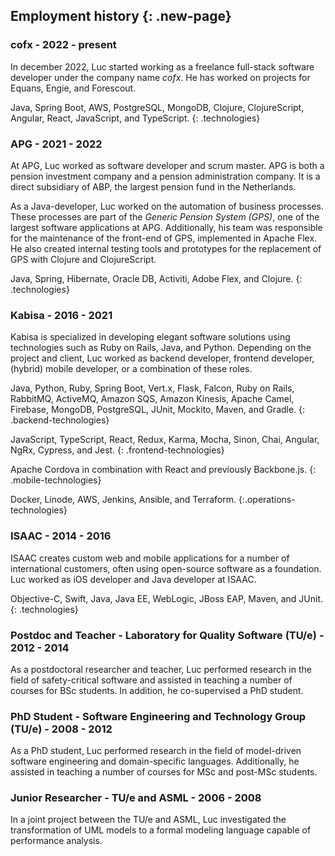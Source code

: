 ## Employment history {: .new-page}

### cofx - 2022 - present

In december 2022, Luc started working as a freelance full-stack software developer under the company name *cofx*.
He has worked on projects for Equans, Engie, and Forescout.

Java, Spring Boot, AWS, PostgreSQL, MongoDB, Clojure, ClojureScript, Angular, React, JavaScript, and TypeScript.
{: .technologies}

### APG - 2021 - 2022

At APG, Luc worked as software developer and scrum master.
APG is both a pension investment company and a pension administration company.
It is a direct subsidiary of ABP, the largest pension fund in the Netherlands.

As a Java-developer, Luc worked on the automation of business processes.
These processes are part of the *Generic Pension System (GPS)*, one of the largest software applications at APG.
Additionally, his team was responsible for the maintenance of the front-end of GPS, implemented in Apache Flex.
He also created internal testing tools and prototypes for the replacement of GPS with Clojure and ClojureScript.

Java, Spring, Hibernate, Oracle DB, Activiti, Adobe Flex, and Clojure.
{: .technologies}

### Kabisa - 2016 - 2021

Kabisa is specialized in developing elegant software solutions using technologies such as Ruby on Rails, Java, and Python.
Depending on the project and client, Luc worked as backend developer, frontend developer, (hybrid) mobile developer, or a combination of these roles.

Java, Python, Ruby, Spring Boot, Vert.x, Flask, Falcon, Ruby on Rails, RabbitMQ, ActiveMQ, Amazon SQS, Amazon Kinesis, Apache Camel, Firebase, MongoDB, PostgreSQL, JUnit, Mockito, Maven, and Gradle.
{: .backend-technologies}

JavaScript, TypeScript, React, Redux, Karma, Mocha, Sinon, Chai, Angular, NgRx, Cypress, and Jest.
{: .frontend-technologies}

Apache Cordova in combination with React and previously Backbone.js.
{: .mobile-technologies}

Docker, Linode, AWS, Jenkins, Ansible, and Terraform.
{:.operations-technologies}

### ISAAC - 2014 - 2016

ISAAC creates custom web and mobile applications for a number of international customers, often using open-source software as a foundation.
Luc worked as iOS developer and Java developer at ISAAC.

Objective-C, Swift, Java, Java EE, WebLogic, JBoss EAP, Maven, and JUnit.
{: .technologies}

### Postdoc and Teacher - Laboratory for Quality Software (TU/e) - <br> 2012 - 2014

As a postdoctoral researcher and teacher, Luc performed research in the field of safety-critical software and assisted in teaching a number of courses for BSc students. In addition, he co-supervised a PhD student.

### PhD Student - Software Engineering and Technology Group (TU/e) - 2008 - 2012

As a PhD student, Luc performed research in the field of model-driven software engineering and domain-specific languages. Additionally, he assisted in teaching a number of courses for MSc and post-MSc students.

### Junior Researcher - TU/e and ASML - 2006 - 2008

In a joint project between the TU/e and ASML, Luc investigated the transformation of UML models to a formal modeling language capable of performance analysis.
